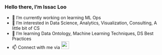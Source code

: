 ### Hello there, I’m Issac Loo

- 🔭 I’m currently working on learning ML Ops
- 👀 I’m interested in Data Science, Analytics, Visualization, Consulting, A little bit of CS
- 🌱 I’m learning Data Ontology, Machine Learning Techniques, DS Best Practices
- 📫 Connect with me via [<img src="https://neilpatel.com/wp-content/uploads/2017/05/LinkedIn.jpg" width="25"/>](https://www.linkedin.com/in/issac-loo-120b0163/)

<!---
issaloo/issaloo is a ✨ special ✨ repository because its `README.md` (this file) appears on your GitHub profile.
You can click the Preview link to take a look at your changes.
--->

